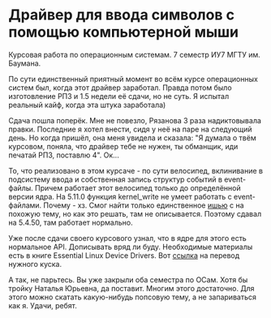 # Драйвер для ввода символов с помощью компьютерной мыши
Курсовая работа по операционным системам. 7 семестр ИУ7 МГТУ им. Баумана.

По сути единственный приятный момент во всём курсе операционных систем был, когда этот драйвер заработал. Правда потом было изготовление РПЗ и 1.5 недели её сдачи, но не суть. Я испытал реальный кайф, когда эта штука заработала)

Сдача пошла поперёк. Мне не повезло, Рязанова 3 раза надиктовывала правки. Последние я хотел внести, сидя у неё на паре на следующий день. Но когда пришёл, она меня увидела и сказала: "Я думала о твём курсовом, поняла, что драйвер тебе не нужен, ты обманщик, иди печатай РПЗ, поставлю 4". Ок...


То, что реализовано в этом курсаче - по сути велосипед, вклинивание в подсистему ввода и собственная запись структур событий в event-файлы. Причем работает этот велосипед только до определённой версии ядра. На 5.11.0 функция kernel_write не умеет работать с event-файлами. Почему - хз. Смог найти только единственное [ишью](https://github.com/openzfs/zfs/issues/11445) с на похожую тему, но как это решать, там не описывается. Поэтому сдавал на 5.4.50, там работает нормально. 

Уже после сдачи своего курсового узнал, что в ядре для этого есть нормальное API. Дописывать вряд ли буду. Необходимые материалы есть в книге Essential Linux Device Drivers. Вот [ссылка](http://dmilvdv.narod.ru/Translate/ELDD/Essential_Linux_Device_Drivers_ru.pdf) на перевод нужного куска.

А так, не парьтесь. Вы уже закрыли оба семестра по ОСам. Хотя бы тройку Наталья Юрьевна, да поставит. Многим этого достаточно. Для этого можно скатать какую-нибудь попсовую тему, а не запариваться как я. Удачи, ребят.
